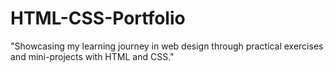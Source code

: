 # HTML-CSS-Portfolio
"Showcasing my learning journey in web design through practical exercises and mini-projects with HTML and CSS."
